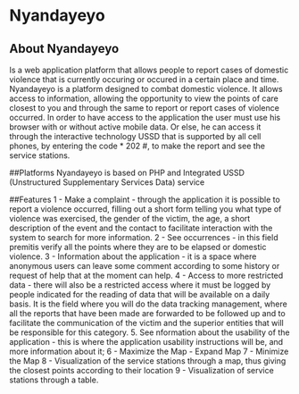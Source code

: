 # Nyandayeyo

## About Nyandayeyo
Is a web application platform that allows people to report cases of domestic violence that is currently occuring or occured in a certain place and time.
Nyandayeyo is a platform designed to combat domestic violence.
It allows access to information, allowing the opportunity to view the points of care closest to you and through the same to report or report cases of violence occurred.
In order to have access to the application the user must use his browser with or without active mobile data. Or else, he can access it through the interactive technology USSD that is supported by all cell phones, by entering the code * 202 #, to make the report and see the service stations.

##Platforms 
Nyandayeyo  is based on PHP and Integrated USSD (Unstructured Supplementary Services Data) service 

##Features
1 - Make a complaint - through the application it is possible to report a violence occurred, filling out a short form telling you what type of violence was exercised, the gender of the victim, the age, a short description of the event and the contact to facilitate interaction with the system to search for more information.
2 - See occurrences - in this field premitis verify all the points where they are to be elapsed or domestic violence.
3 - Information about the application - it is a space where anonymous users can leave some comment according to some history or request of help that at the moment can help.
4 - Access to more restricted data - there will also be a restricted access where it must be logged by people indicated for the reading of data that will be available on a daily basis.
It is the field where you will do the data tracking management, where all the reports that have been made are forwarded to be followed up and to facilitate the communication of the victim and the superior entities that will be responsible for this category.
5. See nformation about the usability of the application - this is where the application usability instructions will be, and more information about it;
6 - Maximize the Map - Expand Map
7 - Minimize the Map
8 - Visualization of the service stations through a map, thus giving the closest points according to their location
9 - Visualization of service stations through a table.
